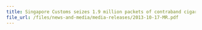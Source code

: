 ```yaml
---
title: Singapore Customs seizes 1.9 million packets of contraband cigarettes in first nine months this year 
file_url: /files/news-and-media/media-releases/2013-10-17-MR.pdf
---
```

